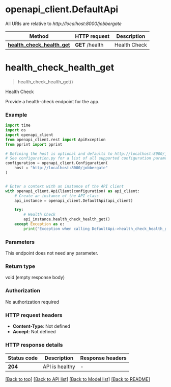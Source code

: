 # openapi_client.DefaultApi

All URIs are relative to *http://localhost:8000/jobbergate*

Method | HTTP request | Description
------------- | ------------- | -------------
[**health_check_health_get**](DefaultApi.md#health_check_health_get) | **GET** /health | Health Check


# **health_check_health_get**
> health_check_health_get()

Health Check

Provide a health-check endpoint for the app.

### Example

```python
import time
import os
import openapi_client
from openapi_client.rest import ApiException
from pprint import pprint

# Defining the host is optional and defaults to http://localhost:8000/jobbergate
# See configuration.py for a list of all supported configuration parameters.
configuration = openapi_client.Configuration(
    host = "http://localhost:8000/jobbergate"
)


# Enter a context with an instance of the API client
with openapi_client.ApiClient(configuration) as api_client:
    # Create an instance of the API class
    api_instance = openapi_client.DefaultApi(api_client)

    try:
        # Health Check
        api_instance.health_check_health_get()
    except Exception as e:
        print("Exception when calling DefaultApi->health_check_health_get: %s\n" % e)
```



### Parameters
This endpoint does not need any parameter.

### Return type

void (empty response body)

### Authorization

No authorization required

### HTTP request headers

 - **Content-Type**: Not defined
 - **Accept**: Not defined

### HTTP response details
| Status code | Description | Response headers |
|-------------|-------------|------------------|
**204** | API is healthy |  -  |

[[Back to top]](#) [[Back to API list]](../README.md#documentation-for-api-endpoints) [[Back to Model list]](../README.md#documentation-for-models) [[Back to README]](../README.md)

